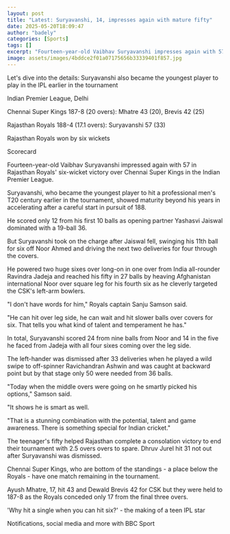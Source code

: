 ```yaml
---
layout: post
title: "Latest: Suryavanshi, 14, impresses again with mature fifty"
date: 2025-05-20T18:09:47
author: "badely"
categories: [Sports]
tags: []
excerpt: "Fourteen-year-old Vaibhav Suryavanshi impresses again with 57 in Rajasthan Royals' six-wicket victory over Chennai Super Kings."
image: assets/images/4bddce2f01a07175656b33339401f857.jpg
---
```


Let's dive into the details: Suryavanshi also became the youngest player to play in the IPL earlier in the tournament 

Indian Premier League, Delhi 

Chennai Super Kings 187-8 (20 overs): Mhatre 43 (20), Brevis 42 (25)

Rajasthan Royals 188-4 (17.1 overs): Suryavanshi 57 (33)

Rajasthan Royals won by six wickets

Scorecard

Fourteen-year-old Vaibhav Suryavanshi impressed again with 57 in Rajasthan Royals' six-wicket victory over Chennai Super Kings in the Indian Premier League.

Suryavanshi, who became the youngest player to hit a professional men's T20 century earlier in the tournament, showed maturity beyond his years in accelerating after a careful start in pursuit of 188.

He scored only 12 from his first 10 balls as opening partner Yashasvi Jaiswal dominated with a 19-ball 36.

But Suryavanshi took on the charge after Jaiswal fell, swinging his 11th ball for six off Noor Ahmed and driving the next two deliveries for four through the covers.

He powered two huge sixes over long-on in one over from India all-rounder Ravindra Jadeja and reached his fifty in 27 balls by heaving Afghanistan international Noor over square leg for his fourth six as he cleverly targeted the CSK's left-arm bowlers.

"I don't have words for him," Royals captain Sanju Samson said.

"He can hit over leg side, he can wait and hit slower balls over covers for six. That tells you what kind of talent and temperament he has."

In total, Suryavanshi scored 24 from nine balls from Noor and 14 in the five he faced from Jadeja with all four sixes coming over the leg side.

The left-hander was dismissed after 33 deliveries when he played a wild swipe to off-spinner Ravichandran Ashwin and was caught at backward point but by that stage only 50 were needed from 36 balls.

"Today when the middle overs were going on he smartly picked his options," Samson said.

"It shows he is smart as well. 

"That is a stunning combination with the potential, talent and game awareness. There is something special for Indian cricket."

The teenager's fifty helped Rajasthan complete a consolation victory to end their tournament with 2.5 overs overs to spare. Dhruv Jurel hit 31 not out after Suryavanshi was dismissed.

Chennai Super Kings, who are bottom of the standings - a place below the Royals - have one match remaining in the tournament.

Ayush Mhatre, 17, hit 43 and Dewald Brevis 42 for CSK but they were held to 187-8 as the Royals conceded only 17 from the final three overs.

'Why hit a single when you can hit six?' - the making of a teen IPL star

Notifications, social media and more with BBC Sport

